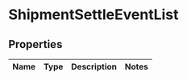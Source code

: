 # ShipmentSettleEventList

## Properties
Name | Type | Description | Notes
------------ | ------------- | ------------- | -------------
